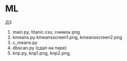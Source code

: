 # ML
ДЗ
1. main.py,
   titanic.csv,
   снимок.png
2. kmeans.py
   kmeansscreen1.png,
   kmeansscreen2.png
3. c_means.py
4. dbscan.py (сдал на паре)
5. knp.py,
   knp1.png,
   knp2.png,
